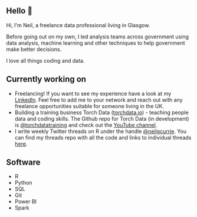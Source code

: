 ## Hello 👋

Hi, I'm Neil, a freelance data professional living in Glasgow. 

Before going out on my own, I led analysis teams across government using data analysis, machine learning and other techniques to help government make better decisions. 

I love all things coding and data.

## Currently working on

* Freelancing! If you want to see my experience have a look at my [LinkedIn](https://www.linkedin.com/in/neilgcurrie/). Feel free to add me to your network and reach out with any freelance opportunities suitable for someone living in the UK.
* Building a training business Torch Data ([torchdata.io](torchdata.io)) - teaching people data and coding skills. The Github repo for Torch Data (in development) is [@torchdatatraining](https://github.com/torchdatatraining) and check out the [YouTube channel](https://www.youtube.com/channel/UCodzJO1-nCtu5AWO8SGW7uw).
* I write weekly Twitter threads on R under the handle [@neilgcurrie](https://twitter.com/neilgcurrie). You can find my threads repo with all the code and links to individual threads [here](https://github.com/neilcuz/threads).

## Software

* R
* Python
* SQL
* Git 
* Power BI
* Spark

